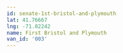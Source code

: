 ```yaml
---
id: senate-1st-bristol-and-plymouth
lat: 41.76667
lng: -71.02242
name: First Bristol and Plymouth
van_id: '003'
---
```

